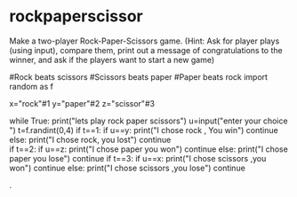 # rockpaperscissor
Make a two-player Rock-Paper-Scissors game. (Hint: Ask for player plays (using input), compare them, print out a message of congratulations to the winner, and ask if the players want to start a new game)


#Rock beats scissors
#Scissors beats paper
#Paper beats rock
import random as f


x="rock"#1
y="paper"#2
z="scissor"#3

while True:
	print("lets play rock paper scissors")
	u=input("enter your choice ")
	t=f.randint(0,4)
	if t==1:
		if u==y:
			print("I chose rock , You win")
			continue
		else:
		    print("I chose rock, you lost")
		    continue	    		
	if t==2:
		if u==z:
			print("I chose paper you won")
			continue
		else:
			print("I chose paper you lose")
			continue
	if t==3:
		if u==x:
			print("I chose scissors ,you won")
			continue
		else:
			print("I chose scissors ,you lose")
			continue	    
			    
.

